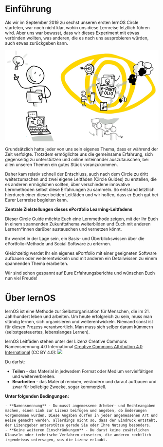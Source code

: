 # Einführung
Als wir im September 2019 zu sechst unseren ersten lernOS Circle starteten, war noch nicht klar, wohin uns diese Lernreise letztlich führen wird. Aber uns war bewusst, dass wir dieses Experiment mit etwas verbinden wollten, was anderen, die es nach uns ausprobieren würden, auch etwas zurückgeben kann.

![](./images/image1.jpg)

Grundsätzlich hatte jeder von uns sein eigenes Thema, dass er während der Zeit verfolgte. Trotzdem ermöglichte uns die gemeinsame Erfahrung, sich gegenseitig zu unterstützen und online miteinander auszutauschen, bei allen unseren Themen ein gutes Stück voranzukommen.

Daher kam relativ schnell der Entschluss, auch nach dem Circle zu dritt weiterzumachen und zwei eigene Leitfäden (Circle Guides) zu erstellen, die es anderen ermöglichen sollten, über verschiedene innovative Lernmethoden selbst diese Erfahrungen zu sammeln. So entstand letztlich hierdurch einer dieser beiden Leitfäden und wir hoffen, dass er Euch gut bei Eurer Lernreise begleiten kann.

**Zentrale Zielstellungen dieses ePortfolio Learning-Leitfadens**

Dieser Circle Guide möchte Euch eine Lernmethode zeigen, mit der Ihr Euch in einem spannenden Zukunftsthema weiterbilden und Euch mit anderen Lernern*innen darüber austauschen und vernetzen könnt.

Ihr werdet in der Lage sein, ein Basis- und Überblickswissen über die ePortfolio-Methode und Social Software zu erlernen.

Gleichzeitig werdet Ihr ein eigenes ePortfolio mit einer geeigneten Software aufbauen oder weiterentwickeln und mit anderen ein Detailwissen zu einem spannenden Thema erarbeiten.

Wir sind schon gespannt auf Eure Erfahrungsberichte und wünschen Euch nun viel Freude!

# Über lernOS

lernOS ist eine Methode zur Selbstorganisation für Menschen, die im 21. Jahrhundert leben und arbeiten. Um heute erfolgreich zu sein, muss man ständig lernen, sich organisieren und weiterentwickeln. Niemand sonst ist für diesen Prozess verantwortlich. Man muss sich selber darum kümmern (selbstgesteuertes, lebenslanges Lernen).

lernOS Leitfäden stehen unter der Lizenz Creative Commons Namensnennung 4.0 International [Creative Commons Attribution 4.0 International](https://creativecommons.org/licenses/by/4.0/deed.de) (CC BY 4.0):
![](https://i.creativecommons.org/l/by/4.0/88x31.png)

Du darfst:

   * **Teilen** - das Material in jedwedem Format oder Medium vervielfältigen und weiterverbreiten.
   * **Bearbeiten** - das Material remixen, verändern und darauf aufbauen und zwar für beliebige Zwecke, sogar kommerziell.

**Unter folgenden Bedingungen:**

    - **Namensnennung** - Du musst angemessene Urheber- und Rechteangaben machen, einen Link zur Lizenz beifügen und angeben, ob Änderungen vorgenommen wurden. Diese Angaben dürfen in jeder angemessenen Art und Weise gemacht werden, allerdings nicht so, dass der Eindruck entsteht, der Lizenzgeber unterstütze gerade Sie oder Ihre Nutzung besonders.
    - **Keine weiteren Einschränkungen** - Du darst keine zusätzlichen Klauseln oder technische Verfahren einsetzen, die anderen rechtlich irgendetwas untersagen, was die Lizenz erlaubt.
